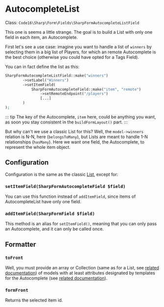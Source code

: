 # AutocompleteList

Class: `Code16\Sharp\Form\Fields\SharpFormAutocompleteListField`

This one is seems a little strange. The goal is to build a List with only one field in each item, an Autocomplete.

First let's see a use case: imagine you want to handle a list of `winners` by selecting them in a big list of Players, for which an remote Autocomplete is the best choice (otherwise you could have opted for a Tags Field).

You can in fact define the list as this:

```php
SharpFormAutocompleteListField::make("winners")
        ->setLabel("Winners")
        ->setItemField(
            SharpFormAutocompleteField::make("item", "remote")
                ->setRemoteEndpoint("/players")
                [...]
        )
);
```

::: tip
The key of the Autocomplete, `item` here, could be anything you want, as soon you stay consistent in the `buildFormLayout()` part.
:::

But why can't we use a classic List for this? Well, the `model->winners` relation is N-N, here (`belongsToMany`), but Lists are meant to handle 1-N relationships (`hasMany`). Here we want one field, the Autocomplete, to represent the whole item object.


## Configuration

Configuration is the same as the classic [List](list.md), except for:

### `setItemField(SharpFormAutocompleteField $field)`

You can use this function instead of `addItemField`, since items of AutocompleteList have only one field.

### `addItemField(SharpFormField $field)`

This method is an alias for `setItemField()`, meaning that you can only pass an Autocomplete, and it can only be called once.


## Formatter

### `toFront`

Well, you must provide an array or Collection (same as for a List, see [related documentation](list.md)) of models with at least attributes designated by templates for the Autocomplete (see [related documentation](autocomplete.md)).

### `formFront`

Returns the selected item id.